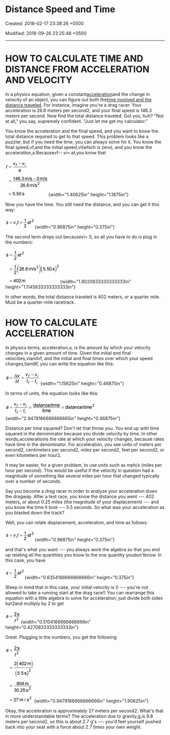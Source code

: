 # Distance Speed and Time

Created: 2018-02-17 23:38:26 +0500

Modified: 2018-09-26 23:25:48 +0500

---

# HOW TO CALCULATE TIME AND DISTANCE FROM ACCELERATION AND VELOCITY

In a physics equation, given a constant[acceleration](http://www.dummies.com/education/science/physics/how-to-calculate-acceleration/)and the change in velocity of an object, you can figure out both the[time involved and the distance traveled](http://www.dummies.com/education/math/basic-math/calculating-speed-time-and-distance/). For instance, imagine you're a drag racer. Your acceleration is 26.6 meters per second2, and your final speed is 146.3 meters per second. Now find the total distance traveled. Got you, huh? "Not at all," you say, supremely confident. "Just let me get my calculator."

You know the acceleration and the final speed, and you want to know the total distance required to get to that speed. This problem looks like a puzzler, but if you need the time, you can always solve for it. You know the final speed,vf,and the initial speed,vi(which is zero), and you know the acceleration,a.Becausevf-- vi= at,you know that

![](media/Distance-Speed-and-Time-image1.png){width="1.40625in" height="1.1875in"}

Now you have the time. You still need the distance, and you can get it this way:

![](media/Distance-Speed-and-Time-image2.png){width="0.96875in" height="0.375in"}

The second term drops out becausevi= 0, so all you have to do is plug in the numbers:

![](media/Distance-Speed-and-Time-image3.png){width="1.8020833333333333in" height="1.1145833333333333in"}

In other words, the total distance traveled is 402 meters, or a quarter mile. Must be a quarter-mile racetrack.

# 

# HOW TO CALCULATE ACCELERATION

In physics terms, acceleration,a, is the amount by which your velocity changes in a given amount of time. Given the initial and final velocities,viandvf, and the initial and final times over which your speed changes,tiandtf, you can write the equation like this:



![acceleration formula](media/Distance-Speed-and-Time-image4.png){width="1.15625in" height="0.46875in"}

In terms of units, the equation looks like this:

![acceleration formula by units](media/Distance-Speed-and-Time-image5.png){width="2.9479166666666665in" height="0.46875in"}

Distance per time squared? Don't let that throw you. You end up with time squared in the denominator because you divide velocity by time. In other words,accelerationis the rate at which your velocity changes, because rates have time in the denominator. For acceleration, you see units of meters per second2, centimeters per second2, miles per second2, feet per second2, or even kilometers per hour2.

It may be easier, for a given problem, to use units such as mph/s (miles per hour per second). This would be useful if the velocity in question had a magnitude of something like several miles per hour that changed typically over a number of seconds.

Say you become a drag racer in order to analyze your acceleration down the dragway. After a test race, you know the distance you went --- 402 meters, or about 0.25 miles (the magnitude of your displacement) --- and you know the time it took --- 5.5 seconds. So what was your acceleration as you blasted down the track?

Well, you can relate displacement, acceleration, and time as follows:

![](media/Distance-Speed-and-Time-image2.png){width="0.96875in" height="0.375in"}

and that's what you want --- you always work the algebra so that you end up relating all the quantities you know to the one quantity youdon'tknow. In this case, you have

![](media/Distance-Speed-and-Time-image6.png){width="0.6354166666666666in" height="0.375in"}

(Keep in mind that in this case, your initial velocity is 0 --- you're not allowed to take a running start at the drag race!) You can rearrange this equation with a little algebra to solve for acceleration; just divide both sides byt2and multiply by 2 to get

![](media/Distance-Speed-and-Time-image7.png){width="0.5104166666666666in" height="0.4270833333333333in"}

Great. Plugging in the numbers, you get the following:

![](media/Distance-Speed-and-Time-image8.png){width="0.9479166666666666in" height="1.90625in"}

Okay, the acceleration is approximately 27 meters per second2. What's that in more understandable terms? The acceleration due to gravity,g,is 9.8 meters per second2, so this is about 2.7 g's --- you'd feel yourself pushed back into your seat with a force about 2.7 times your own weight.










